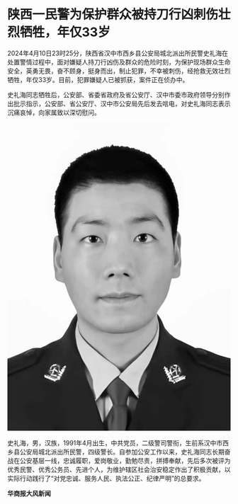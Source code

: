 # 陕西一民警为保护群众被持刀行凶刺伤壮烈牺牲，年仅33岁

2024年4月10日23时25分，陕西省汉中市西乡县公安局城北派出所民警史礼海在处置警情过程中，面对嫌疑人持刀行凶伤及群众的危险时刻，为保护现场群众生命安全，英勇无畏，奋不顾身，挺身而出，制止犯罪，不幸被刺伤，经抢救无效壮烈牺牲，年仅33岁。目前，犯罪嫌疑人已被抓获，案件正在侦办中。

史礼海同志牺牲后，公安部、省委省政府及省公安厅、汉中市委市政府领导分别作出批示指示，公安部、省公安厅、汉中市公安局先后发去唁电，对史礼海同志表示沉痛哀悼，向家属致以深切慰问。

![87aa0a917e6f559910be5bdb01e1c21b.jpg](https://raw.githubusercontent.com/qqhsx/qqnews_image/main/2024/04/12/陕西一民警为保护群众被持刀行凶刺伤壮烈牺牲，年仅33岁/87aa0a917e6f559910be5bdb01e1c21b.jpg)

史礼海，男，汉族，1991年4月出生，中共党员，二级警司警衔，生前系汉中市西乡县公安局城北派出所民警，四级警长。自参加公安工作以来，史礼海同志长期奋战在公安基层一线，忠诚履职，爱岗敬业，勤勉尽责，拼搏奉献，先后多次被评为优秀民警、优秀公务员、先进个人，为维护辖区社会治安稳定作出了积极贡献，以实际行动践行了“对党忠诚、服务人民、执法公正、纪律严明”的总要求。

**华商报大风新闻**

